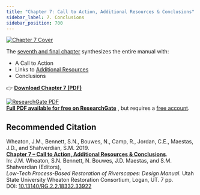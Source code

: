 ```yaml
---
title: "Chapter 7: Call to Action, Additional Resources & Conclusions"
sidebar_label: 7. Conclusions
sidebar_position: 700
---
```




[![Chapter 7 Cover](/img/covers/Chap7.png)](http://dx.doi.org/10.13140/RG.2.2.18332.33922)

The [seventh and final chapter](http://dx.doi.org/10.13140/RG.2.2.18332.33922) synthesizes the entire manual with:  

- A Call to Action  
- Links to [Additional Resources](/resources)  
- Conclusions  

👉 [**Download Chapter 7 (PDF)**](http://dx.doi.org/10.13140/RG.2.2.18332.33922)

[![ResearchGate PDF](/img/RG.png)](http://dx.doi.org/10.13140/RG.2.2.18332.33922)  
[**Full PDF available for free on ResearchGate**](http://dx.doi.org/10.13140/RG.2.2.18332.33922) , but requires a [free account](https://www.researchgate.net/signup.SignUp.html?hdrsu=1).

## Recommended Citation

Wheaton, J.M., Bennett, S.N., Bouwes, N., Camp, R., Jordan, C.E., Maestas, J.D., and Shahverdian, S.M. 2019.  
[**Chapter 7 – Call to Action, Additional Resources & Conclusions**](http://dx.doi.org/10.13140/RG.2.2.18332.33922).  
In: J.M. Wheaton, S.N. Bennett, N. Bouwes, J.D. Maestas, and S.M. Shahverdian (Editors),  
*Low-Tech Process-Based Restoration of Riverscapes: Design Manual*. Utah State University Wheaton Restoration Consortium, Logan, UT. 7 pp.  
DOI: [10.13140/RG.2.2.18332.33922](http://dx.doi.org/10.13140/RG.2.2.18332.33922)

